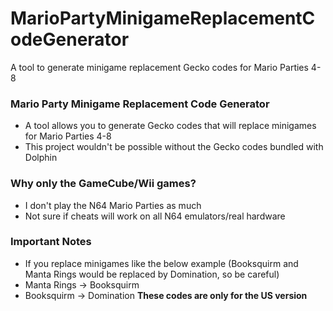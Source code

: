 # MarioPartyMinigameReplacementCodeGenerator
A tool to generate minigame replacement Gecko codes for Mario Parties 4-8

### Mario Party Minigame Replacement Code Generator
* A tool allows you to generate Gecko codes that will replace minigames for Mario Parties 4-8
* This project wouldn't be possible without the Gecko codes bundled with Dolphin

### Why only the GameCube/Wii games?
* I don't play the N64 Mario Parties as much
* Not sure if cheats will work on all N64 emulators/real hardware

### Important Notes
* If you replace minigames like the below example (Booksquirm and Manta Rings would be replaced by Domination, so be careful)
* Manta Rings -> Booksquirm
* Booksquirm -> Domination
**These codes are only for the US version**
